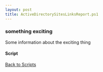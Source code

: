```yaml
---
layout: post
title: ActiveDirectorySitesLinksReport.ps1
---
```


### something exciting

Some information about the exciting thing

#### Script

<script async src="https://gist-it.appspot.com/github.com/BanterBoy/scripts-blog/blob/master/PowerShell/scripts/activeDirectory/ActiveDirectorySitesLinksReport.ps1"></script>

<a href="/menu/_pages/scripts.html">Back to Scripts</a>
